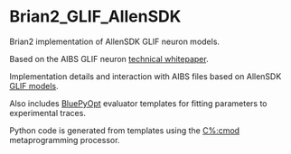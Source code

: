 # Brian2_GLIF_AllenSDK
Brian2 implementation of AllenSDK GLIF neuron models.

Based on the AIBS GLIF neuron [technical whitepaper](http://help.brain-map.org/download/attachments/8323525/GLIFModels.pdf?version=3&modificationDate=1508185195338&api=v2).

Implementation details and interaction with AIBS files based on AllenSDK [GLIF models](https://alleninstitute.github.io/AllenSDK/glif_models.html).

Also includes [BluePyOpt](https://github.com/BlueBrain/BluePyOpt) evaluator templates for fitting parameters to experimental traces.

Python code is generated from templates using the [C%:cmod](https://gitlab.com/seirios/cmod) metaprogramming processor.
